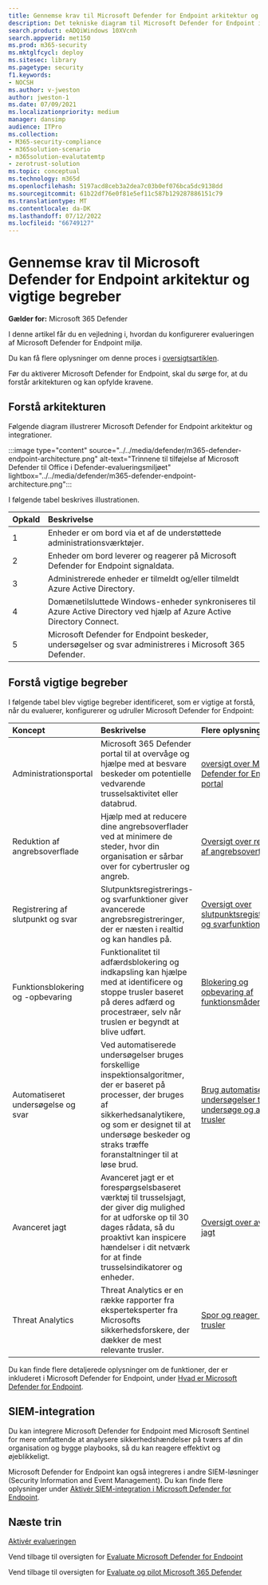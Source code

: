 ```yaml
---
title: Gennemse krav til Microsoft Defender for Endpoint arkitektur og vigtige begreber
description: Det tekniske diagram til Microsoft Defender for Endpoint i Microsoft 365 Defender hjælper dig med at forstå identiteten i Microsoft 365, før du bygger dit prøvelaboratorium eller pilotmiljø.
search.product: eADQiWindows 10XVcnh
search.appverid: met150
ms.prod: m365-security
ms.mktglfcycl: deploy
ms.sitesec: library
ms.pagetype: security
f1.keywords:
- NOCSH
ms.author: v-jweston
author: jweston-1
ms.date: 07/09/2021
ms.localizationpriority: medium
manager: dansimp
audience: ITPro
ms.collection:
- M365-security-compliance
- m365solution-scenario
- m365solution-evalutatemtp
- zerotrust-solution
ms.topic: conceptual
ms.technology: m365d
ms.openlocfilehash: 5197acd8ceb3a2dea7c03b0ef076bca5dc9138dd
ms.sourcegitcommit: 61b22df76e0f81e5ef11c587b129287886151c79
ms.translationtype: MT
ms.contentlocale: da-DK
ms.lasthandoff: 07/12/2022
ms.locfileid: "66749127"
---
```

# <a name="review-microsoft-defender-for-endpoint-architecture-requirements-and-key-concepts"></a>Gennemse krav til Microsoft Defender for Endpoint arkitektur og vigtige begreber

**Gælder for:** Microsoft 365 Defender

I denne artikel får du en vejledning i, hvordan du konfigurerer evalueringen af Microsoft Defender for Endpoint miljø.

Du kan få flere oplysninger om denne proces i [oversigtsartiklen](eval-defender-endpoint-overview.md).

Før du aktiverer Microsoft Defender for Endpoint, skal du sørge for, at du forstår arkitekturen og kan opfylde kravene.

## <a name="understand-the-architecture"></a>Forstå arkitekturen

Følgende diagram illustrerer Microsoft Defender for Endpoint arkitektur og integrationer. 

:::image type="content" source="../../media/defender/m365-defender-endpoint-architecture.png" alt-text="Trinnene til tilføjelse af Microsoft Defender til Office i Defender-evalueringsmiljøet" lightbox="../../media/defender/m365-defender-endpoint-architecture.png":::

I følgende tabel beskrives illustrationen.

Opkald | Beskrivelse
:---|:---|
1 | Enheder er om bord via et af de understøttede administrationsværktøjer. 
2 | Enheder om bord leverer og reagerer på Microsoft Defender for Endpoint signaldata.
3 | Administrerede enheder er tilmeldt og/eller tilmeldt Azure Active Directory.
4 | Domænetilsluttede Windows-enheder synkroniseres til Azure Active Directory ved hjælp af Azure Active Directory Connect.
5 | Microsoft Defender for Endpoint beskeder, undersøgelser og svar administreres i Microsoft 365 Defender.

## <a name="understand-key-concepts"></a>Forstå vigtige begreber

I følgende tabel blev vigtige begreber identificeret, som er vigtige at forstå, når du evaluerer, konfigurerer og udruller Microsoft Defender for Endpoint: 

Koncept | Beskrivelse | Flere oplysninger
:---|:---|:---|
Administrationsportal | Microsoft 365 Defender portal til at overvåge og hjælpe med at besvare beskeder om potentielle vedvarende trusselsaktivitet eller databrud. | [oversigt over Microsoft Defender for Endpoint portal](/microsoft-365/security/defender-endpoint/portal-overview)
Reduktion af angrebsoverflade | Hjælp med at reducere dine angrebsoverflader ved at minimere de steder, hvor din organisation er sårbar over for cybertrusler og angreb. | [Oversigt over reduktion af angrebsoverflade](/microsoft-365/security/defender-endpoint/overview-attack-surface-reduction)
Registrering af slutpunkt og svar | Slutpunktsregistrerings- og svarfunktioner giver avancerede angrebsregistreringer, der er næsten i realtid og kan handles på. | [Oversigt over slutpunktsregistrerings- og svarfunktioner](/microsoft-365/security/defender-endpoint/overview-endpoint-detection-response)
Funktionsblokering og -opbevaring | Funktionalitet til adfærdsblokering og indkapsling kan hjælpe med at identificere og stoppe trusler baseret på deres adfærd og procestræer, selv når truslen er begyndt at blive udført. | [Blokering og opbevaring af funktionsmåder](/microsoft-365/security/defender-endpoint/behavioral-blocking-containment)
Automatiseret undersøgelse og svar | Ved automatiserede undersøgelser bruges forskellige inspektionsalgoritmer, der er baseret på processer, der bruges af sikkerhedsanalytikere, og som er designet til at undersøge beskeder og straks træffe foranstaltninger til at løse brud. | [Brug automatiserede undersøgelser til at undersøge og afhjælpe trusler](/microsoft-365/security/defender-endpoint/automated-investigations)
Avanceret jagt | Avanceret jagt er et forespørgselsbaseret værktøj til trusselsjagt, der giver dig mulighed for at udforske op til 30 dages rådata, så du proaktivt kan inspicere hændelser i dit netværk for at finde trusselsindikatorer og enheder. | [Oversigt over avanceret jagt](/microsoft-365/security/defender-endpoint/advanced-hunting-overview)
Threat Analytics | Threat Analytics er en række rapporter fra eksperteksperter fra Microsofts sikkerhedsforskere, der dækker de mest relevante trusler. | [Spor og reager på nye trusler](/microsoft-365/security/defender-endpoint/threat-analytics)


Du kan finde flere detaljerede oplysninger om de funktioner, der er inkluderet i Microsoft Defender for Endpoint, under [Hvad er Microsoft Defender for Endpoint](/microsoft-365/security/defender-endpoint/microsoft-defender-endpoint).

## <a name="siem-integration"></a>SIEM-integration

Du kan integrere Microsoft Defender for Endpoint med Microsoft Sentinel for mere omfattende at analysere sikkerhedshændelser på tværs af din organisation og bygge playbooks, så du kan reagere effektivt og øjeblikkeligt. 

Microsoft Defender for Endpoint kan også integreres i andre SIEM-løsninger (Security Information and Event Management). Du kan finde flere oplysninger under [Aktivér SIEM-integration i Microsoft Defender for Endpoint](/microsoft-365/security/defender-endpoint/enable-siem-integration).


## <a name="next-steps"></a>Næste trin
[Aktivér evalueringen](eval-defender-endpoint-enable-eval.md)

Vend tilbage til oversigten for [Evaluate Microsoft Defender for Endpoint](eval-defender-endpoint-overview.md)

Vend tilbage til oversigten for [Evaluate og pilot Microsoft 365 Defender](eval-overview.md)
